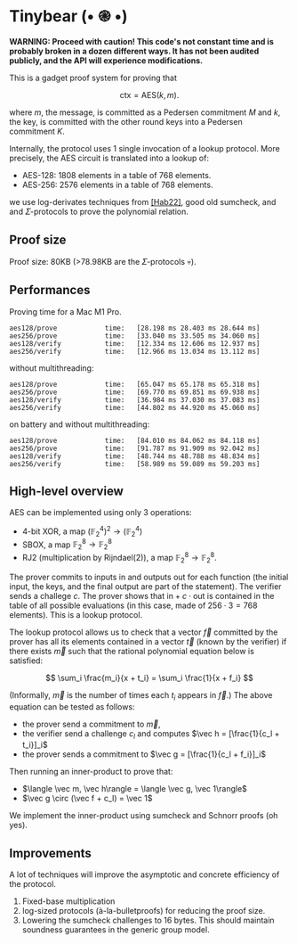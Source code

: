 # Tinybear (• ֎ •)

**WARNING: Proceed with caution! This code's not constant time and is probably broken in a dozen different ways. It has not been audited publicly, and the API will experience modifications.**

This is a gadget proof system for proving that

$$\text{ctx} = \text{AES}(k, m).$$

where $m$, the message, is committed as a Pedersen commitment $M$
and  $k$, the key, is committed with the other round keys into a Pedersen commitment $K$.

Internally, the protocol uses 1 single invocation of a lookup protocol.
More precisely, the AES circuit is translated into a lookup of:

- AES-128: 1808 elements in a table of 768 elements.
- AES-256: 2576 elements in a table of 768 elements.

we use log-derivates techniques from [[Hab22]](https://eprint.iacr.org/2022/1530),
good old sumcheck,
and and 𝛴-protocols to prove the polynomial relation.

## Proof size

Proof size: 80KB (>78.98KB are the 𝛴-protocols 💀).

## Performances

Proving time for a Mac M1 Pro.

```text
aes128/prove            time:   [28.198 ms 28.403 ms 28.644 ms]
aes256/prove            time:   [33.040 ms 33.505 ms 34.060 ms]
aes128/verify           time:   [12.334 ms 12.606 ms 12.937 ms]
aes256/verify           time:   [12.966 ms 13.034 ms 13.112 ms]
```

without multithreading:

```text
aes128/prove            time:   [65.047 ms 65.178 ms 65.318 ms]
aes256/prove            time:   [69.770 ms 69.851 ms 69.938 ms]
aes128/verify           time:   [36.984 ms 37.030 ms 37.083 ms]
aes256/verify           time:   [44.802 ms 44.920 ms 45.060 ms]
```

on battery and without multithreading:

```text
aes128/prove            time:   [84.010 ms 84.062 ms 84.118 ms]
aes256/prove            time:   [91.787 ms 91.909 ms 92.042 ms]
aes128/verify           time:   [48.744 ms 48.788 ms 48.834 ms]
aes256/verify           time:   [58.989 ms 59.089 ms 59.203 ms]
```

## High-level overview

AES can be implemented using only 3 operations:

- 4-bit XOR, a map $(\mathbb{F}_2^4)^2 \to (\mathbb{F}_2^4)$
- SBOX, a map $\mathbb{F}_2^8 \to \mathbb{F}_2^8$
- RJ2 (multiplication by Rijndael(2)), a map $\mathbb{F}_2^8 \to \mathbb{F}_2^8$.

The prover commits to inputs $\textsf{in}$ and outputs $\textsf{out}$ for each function (the initial input, the keys, and the final output are part of the statement).
The verifier sends a challege $c$.
The prover shows that $\textsf{in} + c \cdot \textsf{out}$ is contained in the table of all possible evaluations (in this case, made of $256\cdot 3 = 768$ elements).
This is a lookup protocol.

The lookup protocol allows us to check that a vector $\vec f$ committed by the prover
has all its elements contained in a vector $\vec t$ (known by the verifier)
if there exists $\vec m$ such that the rational polynomial equation below is satisfied:

$$
\sum_i \frac{m_i}{x + t_i} = \sum_i \frac{1}{x + f_i}
$$

(Informally, $\vec m$ is the number of times each $t_i$ appears in $\vec f$.)
The above equation can be tested as follows:

- the prover send a commitment to $\vec m$,
- the verifier send a challenge $c_l$ and computes $\vec h = [\frac{1}{c_l + t_i}]_i$
- the prover sends a commitment to $\vec g = [\frac{1}{c_l + f_i}]_i$

Then running an inner-product to prove that:

- $\langle \vec m, \vec h\rangle = \langle \vec g, \vec 1\rangle$
- $\vec g \circ (\vec f + c_l) = \vec 1$

We implement the inner-product using sumcheck and Schnorr proofs (oh yes).

## Improvements

A lot of techniques will improve the asymptotic and concrete efficiency of the protocol.

1. Fixed-base multiplication
2. log-sized protocols (à-la-bulletproofs) for reducing the proof size.
3. Lowering the sumcheck challenges to 16 bytes. This should maintain soundness guarantees in the generic group model.
